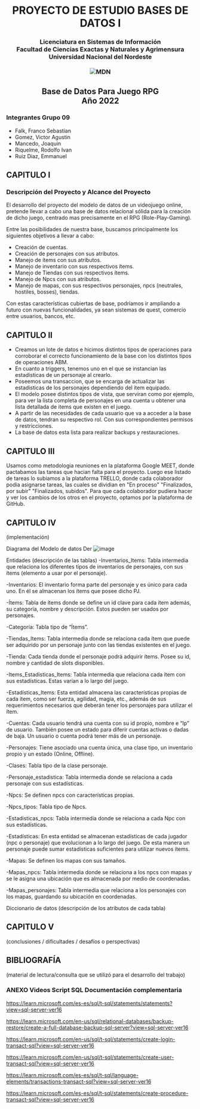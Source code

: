 <h1 align="center" style="border-bottom: none">
    <b>
        PROYECTO DE ESTUDIO BASES DE DATOS I 
    </b>
</h1>
<h3 align="center">
     Licenciatura en Sistemas de Información <br>
     Facultad de Ciencias Exactas y Naturales y Agrimensura <br>
     Universidad Nacional del Nordeste <br><br>
     <img src="https://user-images.githubusercontent.com/88750038/201496946-7b4cb184-6102-419e-a8a7-75e42fc30723.png" alt="MDN">
</h3>

##

<h2 align="center">
 Base de Datos Para Juego RPG<br>
 Año 2022 <br>
</h2>

### **Integrantes Grupo 09**

- Falk, Franco Sebastian
- Gomez, Victor Agustin
- Mancedo, Joaquin
- Riquelme, Rodolfo Ivan
- Ruiz Diaz, Emmanuel

## **CAPITULO I**

### **Descripción del Proyecto y Alcance del Proyecto**

El desarrollo del proyecto del modelo de datos de un videojuego online, pretende llevar a cabo una base de datos relacional sólida para la creación de dicho juego, centrado mas precisamente en el RPG (Role-Play-Gaming).

Entre las posibilidades de nuestra base, buscamos principalmente los siguientes objetivos a llevar a cabo:

- Creación de cuentas.
- Creación de personajes con sus atributos.
- Manejo de ítems con sus atributos.
- Manejo de inventario con sus respectivos ítems.
- Manejo de Tiendas con sus respectivos ítems.
- Manejo de Npcs con sus atributos.
- Manejo de mapas, con sus respectivos personajes, npcs (neutrales, hostiles, bosses), tiendas.

Con estas características cubiertas de base, podríamos ir ampliando a futuro con nuevas funcionalidades, ya sean sistemas de quest, comercio entre usuarios, bancos, etc.

## **CAPITULO II**

- Creamos un lote de datos e hicimos distintos tipos de operaciones para corroborar el correcto funcionamiento de la base con los distintos tipos de operaciones ABM.
- En cuanto a triggers, tenemos uno en el que se instancian las estadisticas de un personaje al crearlo.
- Poseemos una transaccion, que se encarga de actualizar las estadisticas de los personajes dependiendo del item equipado.
- El modelo posee distintos tipos de vista, que serviran como por ejemplo, para ver la lista completa de personajes en una cuenta u obtener una lista detallada de items que existen en el juego.
- A partir de las necesidades de cada usuario que va a acceder a la base de datos, tendran su respectivo rol. Con sus correspondientes permisos y restricciones.
- La base de datos esta lista para realizar backups y restauraciones.

## **CAPITULO III**

Usamos como metodologia reuniones en la plataforma Google MEET, donde pactabamos las tareas que hacian falta para el proyecto. Luego ese listado de tareas lo subiamos a la plataforma TRELLO, donde cada colaborador podia asignarse tareas, las cuales se dividian en "En proceso" "Finalizados, por subir" "Finalizados, subidos".
Para que cada colaborador pudiera hacer y ver los cambios de los otros en el proyecto, optamos por la plataforma de GitHub.

## **CAPITULO IV**

(implementación)

Diagrama del Modelo de datos Der 
![image](https://user-images.githubusercontent.com/88750038/201694566-d86478dd-24e9-4c91-876b-e9587221a6aa.png)


Entidades (descripción de las tablas)
-Inventarios_Items: Tabla intermedia que relaciona los diferentes tipos de inventarios de personajes, con sus ítems (elemento a usar por el personaje).

-Inventarios: El inventario forma parte del personaje y es único para cada uno. En él se almacenan los ítems que posee dicho PJ.

-Ítems: Tabla de ítems donde se define un id clave para cada ítem además, su categoría, nombre y descripción. Estos pueden ser usados por personajes.

-Categoría: Tabla tipo de “Ítems”.

-Tiendas_Items: Tabla intermedia donde se relaciona cada ítem que puede ser adquirido por un personaje junto con las tiendas existentes en el juego.

-Tienda: Cada tienda donde el personaje podrá adquirir ítems. Posee su id, nombre y cantidad de slots disponibles.

-Items_Estadisticas_Items: Tabla intermedia que relaciona cada ítem con sus estadísticas. Estas varían a lo largo del juego. 

-Estadísticas_Items: Esta entidad almacena las características propias de cada ítem, como ser fuerza, agilidad, magia, etc., además de sus requerimientos necesarios que deberán tener los personajes para utilizar el ítem.

-Cuentas: Cada usuario tendrá una cuenta con su id propio, nombre e “Ip” de usuario. También posee un estado para diferir cuentas activas o dadas de baja. Un usuario o cuenta podrá tener más de un personaje.

-Personajes: Tiene asociado una cuenta única, una clase tipo, un inventario propio y un estado (Online, Offline).

-Clases: Tabla tipo de la clase personaje.

-Personaje_estadistica: Tabla intermedia donde se relaciona a cada personaje con sus estadísticas.

-Npcs: Se definen npcs con características propias.

-Npcs_tipos: Tabla tipo de Npcs.

-Estadisticas_npcs: Tabla intermedia donde se relaciona a cada Npc con sus estadísticas.

-Estadísticas: En esta entidad se almacenan estadísticas de cada jugador (npc o personaje) que evolucionan a lo largo del juego. De esta manera un personaje puede sumar estadísticas suficientes para utilizar nuevos ítems.

-Mapas: Se definen los mapas con sus tamaños.

-Mapas_npcs: Tabla intermedia donde se relaciona a los npcs con mapas y se le asigna una ubicación que es almacenada por medio de coordenadas.

-Mapas_personajes: Tabla intermedia que relaciona a los personajes con los mapas, guardando su ubicación en coordenadas.


Diccionario de datos (descripción de los atributos de cada tabla)

## **CAPITULO V**

(conclusiones / dificultades / desafíos o perspectivas)

## **BIBLIOGRAFÍA**

(material de lectura/consulta que se utilizó para el desarrollo del trabajo)

### ANEXO Videos Script SQL Documentación complementaria


https://learn.microsoft.com/es-es/sql/t-sql/statements/statements?view=sql-server-ver16

https://learn.microsoft.com/en-us/sql/relational-databases/backup-restore/create-a-full-database-backup-sql-server?view=sql-server-ver16

https://learn.microsoft.com/en-us/sql/t-sql/statements/create-login-transact-sql?view=sql-server-ver16

https://learn.microsoft.com/en-us/sql/t-sql/statements/create-user-transact-sql?view=sql-server-ver16

https://learn.microsoft.com/es-es/sql/t-sql/language-elements/transactions-transact-sql?view=sql-server-ver16

https://learn.microsoft.com/es-es/sql/t-sql/statements/create-procedure-transact-sql?view=sql-server-ver16
